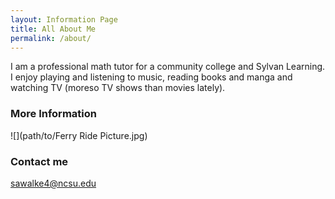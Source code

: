 ```yaml
---
layout: Information Page
title: All About Me
permalink: /about/
---
```


I am a professional math tutor for a community college and Sylvan Learning. I enjoy playing and listening to music, reading books and manga and watching TV (moreso TV shows than movies lately).

### More Information

![](path/to/Ferry Ride Picture.jpg)

### Contact me


[sawalke4@ncsu.edu](mailto:sawalke4@ncsu.edu)
